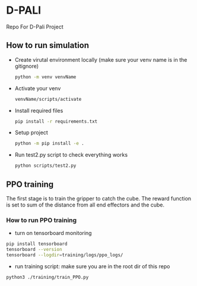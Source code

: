 # D-PALI
Repo For D-Pali Project


## How to run simulation
- Create virutal environment locally (make sure your venv name is in the gitignore)
  
  ```bash
  python -m venv venvName
  ```
- Activate your venv
    ```bash
    venvName/scripts/activate
    ```
- Install required files
  ```bash
  pip install -r requirements.txt
  ```
- Setup project
  ```bash
  python -m pip install -e .
  ```
- Run test2.py script to check everything works
  ```bash
  python scripts/test2.py
  ```
  
## PPO training
The first stage is to train the gripper to catch the cube. The reward function is set to sum of the distance from all end effectors and the cube. 
### How to run PPO training
- turn on tensorboard monitoring
```bash
pip install tensorboard
tensorboard --version
tensorboard --logdir=training/logs/ppo_logs/
```
- run training script: make sure you are in the root dir of this repo
```bash
python3 ./training/train_PPO.py
```